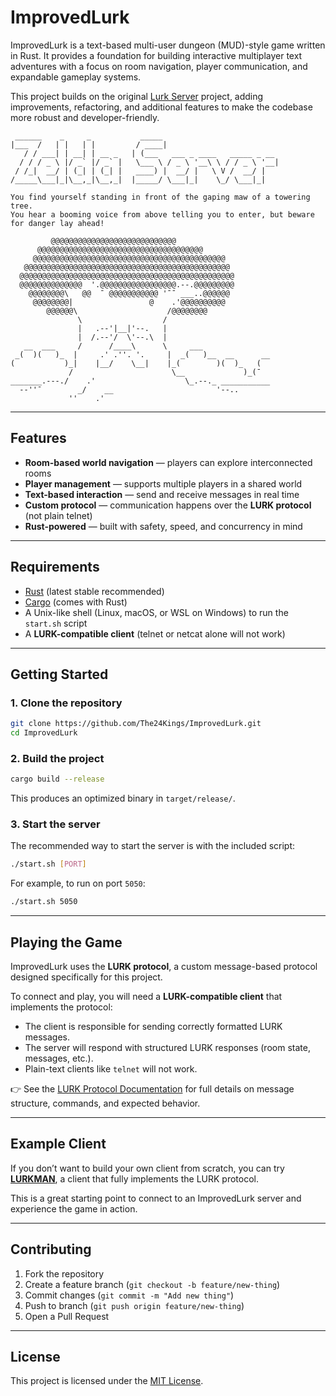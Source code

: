 # ImprovedLurk

ImprovedLurk is a text-based multi-user dungeon (MUD)-style game written in Rust. It provides a foundation for building interactive multiplayer text adventures with a focus on room navigation, player communication, and expandable gameplay systems.

This project builds on the original [Lurk Server](https://github.com/The24Kings/lurk-server) project, adding improvements, refactoring, and additional features to make the codebase more robust and developer-friendly.

```
 ______    _     _           _____
|___  /   | |   | |         / ____|
   / / ___| | __| | __ _   | (___   ___ _ ____   _____ _ __
  / / / _ \ |/ _` |/ _` |   \___ \ / _ \ '__\ \ / / _ \ '__|
 / /_|  __/ | (_| | (_| |   ____) |  __/ |   \ V /  __/ |
/_____\___|_|\__,_|\__,_|  |_____/ \___|_|    \_/ \___|_|

You find yourself standing in front of the gaping maw of a towering tree.
You hear a booming voice from above telling you to enter, but beware for danger lay ahead!

         @@@@@@@@@@@@@@@@@@@@@@@@@@@@
      @@@@@@@@@@@@@@@@@@@@@@@@@@@@@@@@@@@@@
     @@@@@@@@@@@@@@@@@@@@@@@@@@@@@@@@@@@@@@@@@@@
   @@@@@@@@@@@@@@@@@@@@@@@@@@@@@@@@@@@@@@@@@@@@@@
  @@@@@@@@@@@@@@@@@@@@@@@@@@@@@@@@@@@@@@@@@@@@@@@@
  @@@@@@@@@@@@@@  '.@@@@@@@@@@@@@@@@@.--.@@@@@@@@@
    @@@@@@@@\   @@  ¯ @@@@@@@@@@@ '¯¯ ___..@@@@@@
     @@@@@@@@|                 @    .'@@@@@@@@@@
        @@@@@@\                    /@@@@@@@@
               \                  /
               |   .--'|__|'--.   |
               |  /.--'/  \'--.\  |
   __  ___     /      /____\      \     ___
 _(  )(   )_  |     .' .''. '.     |  _(   )__  __      __
(           )_|    |__/    \__|    |_(        )(  )_   (
             /                      \__             )_(¯
_______.---./    .'                    \_.--._ ___________
  --''¯        _/    __                       '--..
             ''    .'
```

---

## Features

- **Room-based world navigation** — players can explore interconnected rooms
- **Player management** — supports multiple players in a shared world
- **Text-based interaction** — send and receive messages in real time
- **Custom protocol** — communication happens over the **LURK protocol** (not plain telnet)
- **Rust-powered** — built with safety, speed, and concurrency in mind

---

## Requirements

- [Rust](https://www.rust-lang.org/) (latest stable recommended)
- [Cargo](https://doc.rust-lang.org/cargo/) (comes with Rust)
- A Unix-like shell (Linux, macOS, or WSL on Windows) to run the `start.sh` script
- A **LURK-compatible client** (telnet or netcat alone will not work)

---

## Getting Started

### 1. Clone the repository

```bash
git clone https://github.com/The24Kings/ImprovedLurk.git
cd ImprovedLurk
```

### 2. Build the project

```bash
cargo build --release
```

This produces an optimized binary in `target/release/`.

### 3. Start the server

The recommended way to start the server is with the included script:

```bash
./start.sh [PORT]
```

For example, to run on port `5050`:

```bash
./start.sh 5050
```

---

## Playing the Game

ImprovedLurk uses the **LURK protocol**, a custom message-based protocol designed specifically for this project.

To connect and play, you will need a **LURK-compatible client** that implements the protocol:

- The client is responsible for sending correctly formatted LURK messages.
- The server will respond with structured LURK responses (room state, messages, etc.).
- Plain-text clients like `telnet` will not work.

👉 See the [LURK Protocol Documentation](https://github.com/The24Kings/LurkProtocol/wiki) for full details on message structure, commands, and expected behavior.

---

## Example Client

If you don’t want to build your own client from scratch, you can try [**LURKMAN**](https://github.com/col1010/LURKMAN), a client that fully implements the LURK protocol.

This is a great starting point to connect to an ImprovedLurk server and experience the game in action.

---

## Contributing

1. Fork the repository
2. Create a feature branch (`git checkout -b feature/new-thing`)
3. Commit changes (`git commit -m "Add new thing"`)
4. Push to branch (`git push origin feature/new-thing`)
5. Open a Pull Request

---

## License

This project is licensed under the [MIT License](LICENSE).

